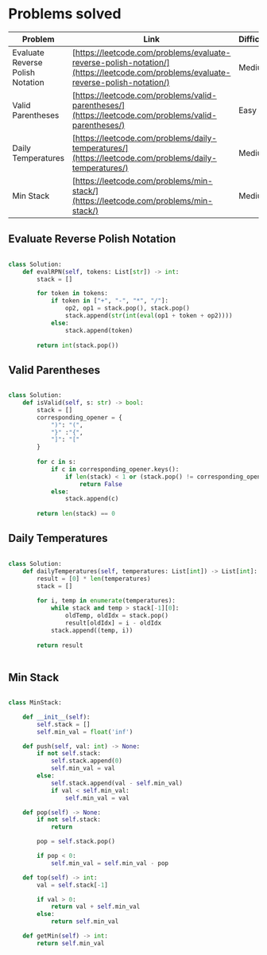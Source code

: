 # Problems solved

| Problem | Link | Difficulty |
|---------|------|------------|
| Evaluate Reverse Polish Notation | [https://leetcode.com/problems/evaluate-reverse-polish-notation/](https://leetcode.com/problems/evaluate-reverse-polish-notation/) | Medium |
| Valid Parentheses | [https://leetcode.com/problems/valid-parentheses/](https://leetcode.com/problems/valid-parentheses/) | Easy |
| Daily Temperatures | [https://leetcode.com/problems/daily-temperatures/](https://leetcode.com/problems/daily-temperatures/) | Medium |
| Min Stack | [https://leetcode.com/problems/min-stack/](https://leetcode.com/problems/min-stack/) | Medium |

## Evaluate Reverse Polish Notation

```py

class Solution:
    def evalRPN(self, tokens: List[str]) -> int:
        stack = []

        for token in tokens:
            if token in ["+", "-", "*", "/"]:
                op2, op1 = stack.pop(), stack.pop()
                stack.append(str(int(eval(op1 + token + op2))))
            else:
                stack.append(token)
        
        return int(stack.pop())
```

## Valid Parentheses

```py

class Solution:
    def isValid(self, s: str) -> bool:
        stack = []
        corresponding_opener = {
            ")": "(",
            "}" :"{",
            "]": "["
        }
        
        for c in s:
            if c in corresponding_opener.keys():
                if len(stack) < 1 or (stack.pop() != corresponding_opener[c]):
                    return False
            else:
                stack.append(c)
        
        return len(stack) == 0

```

## Daily Temperatures

```py

class Solution:
    def dailyTemperatures(self, temperatures: List[int]) -> List[int]:
        result = [0] * len(temperatures)
        stack = []
        
        for i, temp in enumerate(temperatures):
            while stack and temp > stack[-1][0]:
                oldTemp, oldIdx = stack.pop()
                result[oldIdx] = i - oldIdx
            stack.append((temp, i))            
        
        return result
            
```

## Min Stack

```py

class MinStack:

    def __init__(self):
        self.stack = []
        self.min_val = float('inf')

    def push(self, val: int) -> None:
        if not self.stack:
            self.stack.append(0)
            self.min_val = val
        else:
            self.stack.append(val - self.min_val)
            if val < self.min_val:
                self.min_val = val

    def pop(self) -> None:
        if not self.stack:
            return

        pop = self.stack.pop()

        if pop < 0:
            self.min_val = self.min_val - pop

    def top(self) -> int:
        val = self.stack[-1]

        if val > 0:
            return val + self.min_val 
        else:
            return self.min_val

    def getMin(self) -> int:
        return self.min_val
        

```
